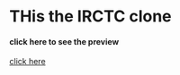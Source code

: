 <h1>THis the IRCTC clone</h1>
<h4>click here to see the preview</h4>
<a href="https://riya922003.github.io/IRCTC-improvement/">click here</a>
